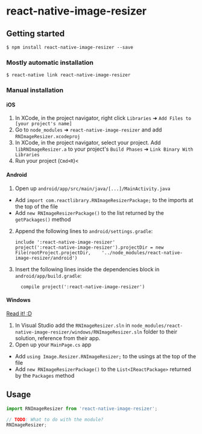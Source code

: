 
# react-native-image-resizer

## Getting started

`$ npm install react-native-image-resizer --save`

### Mostly automatic installation

`$ react-native link react-native-image-resizer`

### Manual installation


#### iOS

1. In XCode, in the project navigator, right click `Libraries` ➜ `Add Files to [your project's name]`
2. Go to `node_modules` ➜ `react-native-image-resizer` and add `RNImageResizer.xcodeproj`
3. In XCode, in the project navigator, select your project. Add `libRNImageResizer.a` to your project's `Build Phases` ➜ `Link Binary With Libraries`
4. Run your project (`Cmd+R`)<

#### Android

1. Open up `android/app/src/main/java/[...]/MainActivity.java`
  - Add `import com.reactlibrary.RNImageResizerPackage;` to the imports at the top of the file
  - Add `new RNImageResizerPackage()` to the list returned by the `getPackages()` method
2. Append the following lines to `android/settings.gradle`:
  	```
  	include ':react-native-image-resizer'
  	project(':react-native-image-resizer').projectDir = new File(rootProject.projectDir, 	'../node_modules/react-native-image-resizer/android')
  	```
3. Insert the following lines inside the dependencies block in `android/app/build.gradle`:
  	```
      compile project(':react-native-image-resizer')
  	```

#### Windows
[Read it! :D](https://github.com/ReactWindows/react-native)

1. In Visual Studio add the `RNImageResizer.sln` in `node_modules/react-native-image-resizer/windows/RNImageResizer.sln` folder to their solution, reference from their app.
2. Open up your `MainPage.cs` app
  - Add `using Image.Resizer.RNImageResizer;` to the usings at the top of the file
  - Add `new RNImageResizerPackage()` to the `List<IReactPackage>` returned by the `Packages` method


## Usage
```javascript
import RNImageResizer from 'react-native-image-resizer';

// TODO: What to do with the module?
RNImageResizer;
```
  